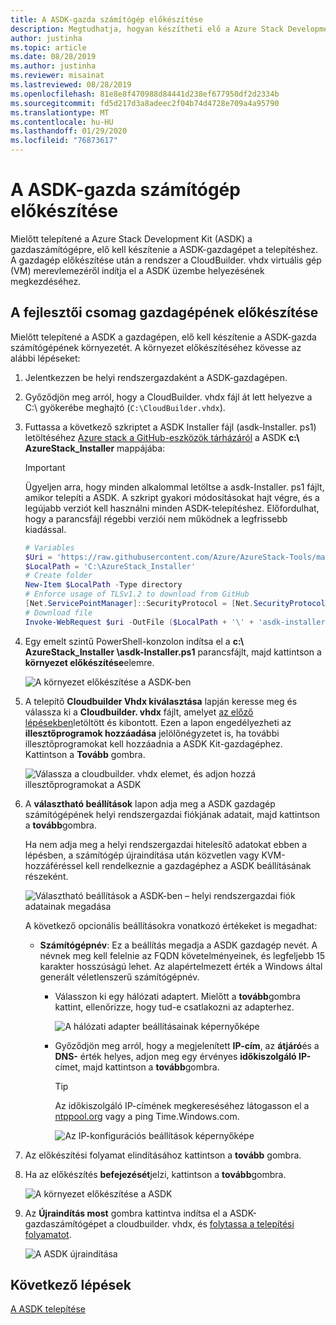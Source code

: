 ```yaml
---
title: A ASDK-gazda számítógép előkészítése
description: Megtudhatja, hogyan készítheti elő a Azure Stack Development Kit (ASDK) gazdagépet a ASDK telepítéséhez.
author: justinha
ms.topic: article
ms.date: 08/28/2019
ms.author: justinha
ms.reviewer: misainat
ms.lastreviewed: 08/28/2019
ms.openlocfilehash: 81e8e8f470988d84441d238ef677950df2d2334b
ms.sourcegitcommit: fd5d217d3a8adeec2f04b74d4728e709a4a95790
ms.translationtype: MT
ms.contentlocale: hu-HU
ms.lasthandoff: 01/29/2020
ms.locfileid: "76873617"
---
```

# <a name="prepare-the-asdk-host-computer"></a>A ASDK-gazda számítógép előkészítése
Mielőtt telepítené a Azure Stack Development Kit (ASDK) a gazdaszámítógépre, elő kell készítenie a ASDK-gazdagépet a telepítéshez. A gazdagép előkészítése után a rendszer a CloudBuilder. vhdx virtuális gép (VM) merevlemezéről indítja el a ASDK üzembe helyezésének megkezdéséhez.

## <a name="prepare-the-development-kit-host-computer"></a>A fejlesztői csomag gazdagépének előkészítése
Mielőtt telepítené a ASDK a gazdagépen, elő kell készítenie a ASDK-gazda számítógépének környezetét. A környezet előkészítéséhez kövesse az alábbi lépéseket:

1. Jelentkezzen be helyi rendszergazdaként a ASDK-gazdagépen.
2. Győződjön meg arról, hogy a CloudBuilder. vhdx fájl át lett helyezve a C:\ gyökerébe meghajtó (`C:\CloudBuilder.vhdx`).
3. Futtassa a következő szkriptet a ASDK Installer fájl (asdk-Installer. ps1) letöltéséhez [Azure stack a GitHub-eszközök tárházáról](https://github.com/Azure/AzureStack-Tools) a ASDK **c:\ AzureStack_Installer** mappájába:

   > [!IMPORTANT]
   > Ügyeljen arra, hogy minden alkalommal letöltse a asdk-Installer. ps1 fájlt, amikor telepíti a ASDK. A szkript gyakori módosításokat hajt végre, és a legújabb verziót kell használni minden ASDK-telepítéshez. Előfordulhat, hogy a parancsfájl régebbi verziói nem működnek a legfrissebb kiadással.

   ```powershell
   # Variables
   $Uri = 'https://raw.githubusercontent.com/Azure/AzureStack-Tools/master/Deployment/asdk-installer.ps1'
   $LocalPath = 'C:\AzureStack_Installer'
   # Create folder
   New-Item $LocalPath -Type directory
   # Enforce usage of TLSv1.2 to download from GitHub
   [Net.ServicePointManager]::SecurityProtocol = [Net.SecurityProtocolType]::Tls12
   # Download file
   Invoke-WebRequest $uri -OutFile ($LocalPath + '\' + 'asdk-installer.ps1')
   ```

4. Egy emelt szintű PowerShell-konzolon indítsa el a **c:\ AzureStack_Installer \asdk-Installer.ps1** parancsfájlt, majd kattintson a **környezet előkészítése**elemre.

    ![A környezet előkészítése a ASDK-ben](media/asdk-prepare-host/1.PNG) 

5. A telepítő **Cloudbuilder Vhdx kiválasztása** lapján keresse meg és válassza ki a **Cloudbuilder. vhdx** fájlt, amelyet [az előző lépésekben](asdk-download.md)letöltött és kibontott. Ezen a lapon engedélyezheti az **illesztőprogramok hozzáadása** jelölőnégyzetet is, ha további illesztőprogramokat kell hozzáadnia a ASDK Kit-gazdagéphez. Kattintson a **Tovább** gombra.  

    ![Válassza a cloudbuilder. vhdx elemet, és adjon hozzá illesztőprogramokat a ASDK](media/asdk-prepare-host/2.PNG)

6. A **választható beállítások** lapon adja meg a ASDK gazdagép számítógépének helyi rendszergazdai fiókjának adatait, majd kattintson a **tovább**gombra.

    Ha nem adja meg a helyi rendszergazdai hitelesítő adatokat ebben a lépésben, a számítógép újraindítása után közvetlen vagy KVM-hozzáféréssel kell rendelkeznie a gazdagéphez a ASDK beállításának részeként.

   ![Választható beállítások a ASDK-ben – helyi rendszergazdai fiók adatainak megadása](media/asdk-prepare-host/3.PNG)

    A következő opcionális beállításokra vonatkozó értékeket is megadhat:
    - **Számítógépnév**: Ez a beállítás megadja a ASDK gazdagép nevét. A névnek meg kell felelnie az FQDN követelményeinek, és legfeljebb 15 karakter hosszúságú lehet. Az alapértelmezett érték a Windows által generált véletlenszerű számítógépnév.

        - Válasszon ki egy hálózati adaptert. Mielőtt a **tovább**gombra kattint, ellenőrizze, hogy tud-e csatlakozni az adapterhez.

            ![A hálózati adapter beállításainak képernyőképe](media/asdk-prepare-host/step-four-network-adapter.png)

        - Győződjön meg arról, hogy a megjelenített **IP-cím**, az **átjáró**és a **DNS-** érték helyes, adjon meg egy érvényes **időkiszolgáló IP-** címet, majd kattintson a **tovább**gombra.

            >[!TIP]
            >Az időkiszolgáló IP-címének megkereséséhez látogasson el a [ntppool.org](https://www.ntppool.org/) vagy a ping Time.Windows.com. 

            ![Az IP-konfigurációs beállítások képernyőképe](media/asdk-prepare-host/step-five-host-ip-config.png)

7. Az előkészítési folyamat elindításához kattintson a **tovább** gombra.
8. Ha az előkészítés **befejezését**jelzi, kattintson a **tovább**gombra.

    ![A környezet előkészítése a ASDK](media/asdk-prepare-host/4.PNG)

9. Az **Újraindítás most** gombra kattintva indítsa el a ASDK-gazdaszámítógépet a cloudbuilder. vhdx, és [folytassa a telepítési folyamatot](asdk-install.md).

    ![A ASDK újraindítása](media/asdk-prepare-host/5.PNG)


## <a name="next-steps"></a>Következő lépések
[A ASDK telepítése](asdk-install.md)

